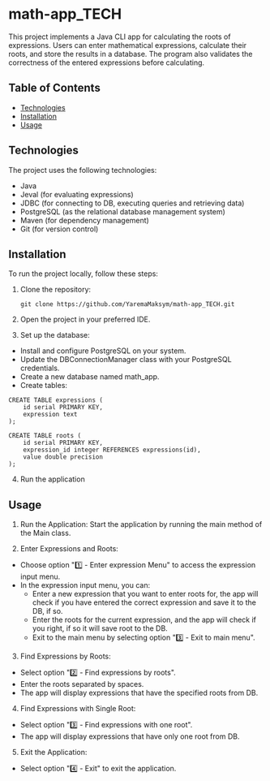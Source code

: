 # math-app_TECH

This project implements a Java CLI app for calculating the roots of expressions. Users can enter mathematical expressions, calculate their roots, and store the results in a database. The program also validates the correctness of the entered expressions before calculating.

## Table of Contents

- [Technologies](#technologies)
- [Installation](#installation)
- [Usage](#usage)

## Technologies

The project uses the following technologies:

- Java
- Jeval (for evaluating expressions)
- JDBC (for connecting to DB, executing queries and retrieving data)
- PostgreSQL (as the relational database management system)
- Maven (for dependency management)
- Git (for version control)

## Installation

To run the project locally, follow these steps:

1. Clone the repository:

   ```
   git clone https://github.com/YaremaMaksym/math-app_TECH.git
   ```

2. Open the project in your preferred IDE.
    
3. Set up the database:

* Install and configure PostgreSQL on your system.
* Update the DBConnectionManager class with your PostgreSQL credentials.
* Create a new database named math_app.
* Create tables:
```
CREATE TABLE expressions (
    id serial PRIMARY KEY,
    expression text
);

CREATE TABLE roots (
    id serial PRIMARY KEY,
    expression_id integer REFERENCES expressions(id),
    value double precision
);
```

4. Run the application

## Usage

1. Run the Application:
   Start the application by running the main method of the Main class.

3. Enter Expressions and Roots:
  * Choose option "1️⃣ - Enter expression Menu" to access the expression input menu.
  * In the expression input menu, you can:
      * Enter a new expression that you want to enter roots for, the app will check if you have entered the correct expression and save it to the DB, if so.
      * Enter the roots for the current expression, and the app will check if you right, if so it will save root to the DB.
      * Exit to the main menu by selecting option "3️⃣ - Exit to main menu".
  
3. Find Expressions by Roots:
  * Select option "2️⃣ - Find expressions by roots".
  * Enter the roots separated by spaces.
  * The app will display expressions that have the specified roots from DB.

4. Find Expressions with Single Root:
  * Select option "3️⃣ - Find expressions with one root".
  * The app will display expressions that have only one root from DB.
    
5. Exit the Application:
  * Select option "4️⃣ - Exit" to exit the application.
